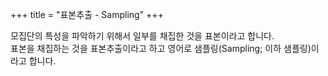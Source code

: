 +++
title = "표본추출 - Sampling"
+++

모집단의 특성을 파악하기 위해서 일부를 채집한 것을 표본이라고 합니다.  
표본을 채집하는 것을 표본추출이라고 하고 영어로 샘플링(Sampling; 이하 샘플링)이라고 합니다. 

